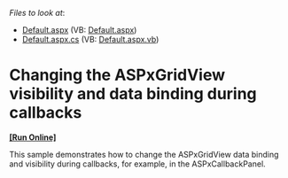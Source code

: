 <!-- default file list -->
*Files to look at*:

* [Default.aspx](./CS/ExampleE442/Default.aspx) (VB: [Default.aspx](./VB/ExampleE442/Default.aspx))
* [Default.aspx.cs](./CS/ExampleE442/Default.aspx.cs) (VB: [Default.aspx.vb](./VB/ExampleE442/Default.aspx.vb))
<!-- default file list end -->
# Changing the ASPxGridView visibility and data binding during callbacks
<!-- run online -->
**[[Run Online]](https://codecentral.devexpress.com/e442/)**
<!-- run online end -->


<p>This sample demonstrates how to change the ASPxGridView data binding and visibility during callbacks, for example, in the ASPxCallbackPanel.</p>

<br/>


